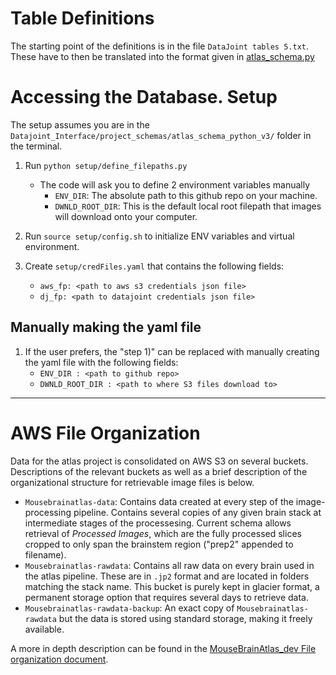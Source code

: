 # Table Definitions

The starting point of the definitions is in the file `DataJoint tables 5.txt`. These have to then be translated into the format given in [atlas_schema.py](atlas_schema.py)

# Accessing the Database. Setup
The setup assumes you are in the `Datajoint_Interface/project_schemas/atlas_schema_python_v3/` folder in the terminal.

1) Run `python setup/define_filepaths.py`
    - The code will ask you to define 2 environment variables manually
      - `ENV_DIR`: The absolute path to this github repo on your machine.
      - `DWNLD_ROOT_DIR`: This is the default local root filepath that images will download onto your computer.

2) Run `source setup/config.sh` to initialize ENV variables and virtual environment.

3) Create `setup/credFiles.yaml` that contains the following fields:
    - `aws_fp: <path to aws s3 credentials json file>`
    - `dj_fp: <path to datajoint credentials json file>`


## Manually making the yaml file

1) If the user prefers, the "step 1)" can be replaced with manually creating the yaml file with the following fields:
    - `ENV_DIR : <path to github repo>`
    - `DWNLD_ROOT_DIR : <path to where S3 files download to>`
    
---

# AWS File Organization
Data for the atlas project is consolidated on AWS S3 on several buckets. Descriptions of the relevant buckets as well as a brief description of the organizational structure for retrievable image files is below.

- `Mousebrainatlas-data`: Contains data created at every step of the image-processing pipeline. Contains several copies of any given brain stack at intermediate stages of the processesing. Current schema allows retrieval of _Processed Images_, which are the fully processed slices cropped to only span the brainstem region ("prep2" appended to filename).
- `Mousebrainatlas-rawdata`: Contains all raw data on every brain used in the atlas pipeline. These are in `.jp2` format and are located in folders matching the stack name. This bucket is purely kept in glacier format, a permanent storage option that requires several days to retrieve data.
- `Mousebrainatlas-rawdata-backup`: An exact copy of `Mousebrainatlas-rawdata` but the data is stored using standard storage, making it freely available.

A more in depth description can be found in the [MouseBrainAtlas_dev File organization document](https://github.com/ActiveBrainAtlas/MouseBrainAtlas_dev/blob/master/doc/server_info/S3_file_organization.md).
